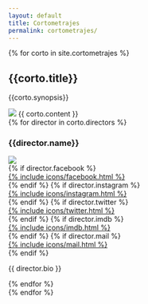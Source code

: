 ```yaml
---
layout: default
title: Cortometrajes
permalink: cortometrajes/
---
```


<section>
  {% for corto in site.cortometrajes %}
  <div class="corto">
    <div class="corto-half">
      <h2>{{corto.title}}</h2>
      <p>{{corto.synopsis}}</p>
      <img class="still" src="{{ site.baseurl }}{{ corto.still }}">
      {{ corto.content }}
    </div>
    <div class="director-card">
      {% for director in corto.directors %}
      <h3>{{director.name}}</h3>
        <img class="director_image" src="{{ site.baseurl }}{{ director.img }}">
      <div class="director_social">
        {% if director.facebook %}
          <a href="{{ director.facebook }}" target="_blank">
            <div class="social-link facebook">{% include icons/facebook.html %}</div>
          </a>
        {% endif %}
        {% if director.instagram %}
          <a href="{{ director.instagram }}" target="_blank">
            <div class="social-link instagram">{% include icons/instagram.html %}</div>
          </a>
        {% endif %}
        {% if director.twitter %}
          <a href="{{ director.twitter }}" target="_blank">
            <div class="social-link">{% include icons/twitter.html %}</div>
          </a>
        {% endif %}
        {% if director.imdb %}
          <a href="{{ director.imdb }}" target="_blank">
            <div class="social-link imdb">{% include icons/imdb.html %}</div>
          </a>
        {% endif %}
        {% if director.mail %}
          <a href="mailto:{{ director.mail }}" target="_blank">
            <div class="social-link instagram">{% include icons/mail.html %}</div>
          </a>
        {% endif %}
      </div>
      <p>{{ director.bio }}</p>
      {% endfor %}
    </div>
  </div>
  {% endfor %}
</section>
